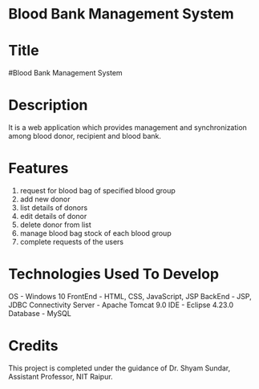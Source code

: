 # Blood Bank Management System

# Title

 #Blood Bank Management System
 
 
 
 # Description
 
 It is a web application which provides management and synchronization among blood donor, recipient and blood bank.
 
 
 
 # Features
 
 1. request for blood bag of specified blood group
 2. add new donor
 3. list details of donors
 4. edit details of donor
 5. delete donor from list
 6. manage blood bag stock of each blood group
 7. complete requests of the users
 
 
 
 # Technologies Used To Develop
 
 OS		    -	Windows 10
 FrontEnd 	- 	HTML, CSS, JavaScript, JSP
 BackEnd	- 	JSP, JDBC Connectivity
 Server 	- 	Apache Tomcat 9.0
 IDE 		- 	Eclipse 4.23.0
 Database 	- 	MySQL
 
 
 
 # Credits
 
 This project is completed under the guidance of Dr. Shyam Sundar, Assistant Professor, NIT Raipur.
